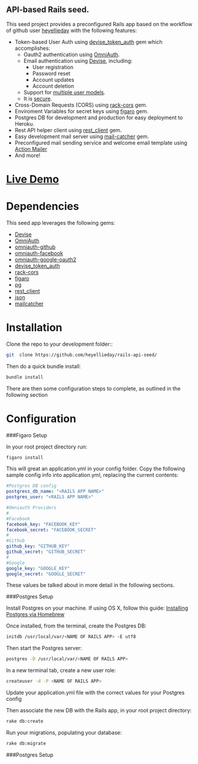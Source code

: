 ## API-based Rails seed.

This seed project provides a preconfigured Rails app based on the workflow of github user [heyellieday](http://github.com/heyellieday) with the following features:

* Token-based User Auth using [devise_token_auth](https://github.com/lynndylanhurley/devise_token_auth) gem which accomplishes:
  * Oauth2 authentication using [OmniAuth](https://github.com/intridea/omniauth).
  * Email authentication using [Devise](https://github.com/plataformatec/devise), including:
    * User registration
    * Password reset
    * Account updates
    * Account deletion
  * Support for [multiple user models](https://github.com/lynndylanhurley/devise_token_auth#using-multiple-models).
  * It is [secure](#security).
* Cross-Domain Requests (CORS) using [rack-cors](https://github.com/intridea/omniauth) gem.
* Enviroment Variables for secret keys using [figaro](https://github.com/plataformatec/devise) gem.
* Postgres DB for development and production for easy deployment to Heroku.
* Rest API helper client using [rest_client](https://github.com/plataformatec/devise) gem.
* Easy development mail server using [mail-catcher](https://github.com/plataformatec/devise) gem.
* Preconfigured mail sending service and welcome email template using [Action Mailer](http://guides.rubyonrails.org/action_mailer_basics.html)
* And more!

# [Live Demo](http://ng-token-auth-demo.herokuapp.com/)

# Dependencies
This seed app leverages the following gems:

* [Devise](https://github.com/plataformatec/devise)
* [OmniAuth](https://github.com/intridea/omniauth)
* [omniauth-github](https://github.com/plataformatec/devise)
* [omniauth-facebook](https://github.com/intridea/omniauth)
* [omniauth-google-oauth2](https://github.com/intridea/omniauth)
* [devise_token_auth](https://github.com/plataformatec/devise)
* [rack-cors](https://github.com/cyu/rack-cors)
* [figaro](https://github.com/laserlemon/figaro)
* [pg](https://github.com/intridea/omniauth)
* [rest_client](https://github.com/plataformatec/devise)
* [json](https://rubygems.org/gems/json)
* [mailcatcher](https://github.com/intridea/omniauth)

# Installation
Clone the repo to your development folder::

~~~bash
git  clone https://github.com/heyellieday/rails-api-seed/
~~~

Then do a quick bundle install:

~~~bash
bundle install
~~~

There are then some configuration steps to complete, as outlined in the following section

# Configuration
###Figaro Setup

In your root project directory run:
~~~bash
figaro install
~~~
This will great an application.yml in your config folder. Copy the following sample config info into application.yml, replacing the current contents:

~~~yml
#Postgres DB config
postgress_db_name: "<RAILS APP NAME>"
postgres_user: "<RAILS APP NAME>"

#Omniauth Providers
#
#Facebook
facebook_key: "FACEBOOK_KEY"
facebook_secret: "FACEBOOK_SECRET"
#
#Github
github_key: "GITHUB_KEY"
github_secret: "GITHUB_SECRET"
#
#Google
google_key: "GOOGLE_KEY"
google_secret: "GOOGLE_SECRET"

~~~
These values be talked about in more detail in the following sections.


###Postgres Setup

Install Postgres on your machine. If using OS X, follow this guide: [Installing Postgres via Homebrew](http://marcinkubala.wordpress.com/2013/11/11/postgresql-on-os-x-mavericks/)

Once installed, from the terminal, create the Postgres DB:
 
~~~bash
initdb /usr/local/var/<NAME OF RAILS APP> -E utf8
~~~
 
Then start the Postgres server:
 
~~~bash
postgres -D /usr/local/var/<NAME OF RAILS APP>
~~~

In a new terminal tab, create a new user role:

~~~bash
createuser -d -P <NAME OF RAILS APP>
~~~

Update your application.yml file with the correct values for your Postgres config

Then associate the new DB with the Rails app, in your root project directory:

~~~bash
rake db:create
~~~

Run your migrations, populating your database:

~~~bash
rake db:migrate
~~~

###Postgres Setup

